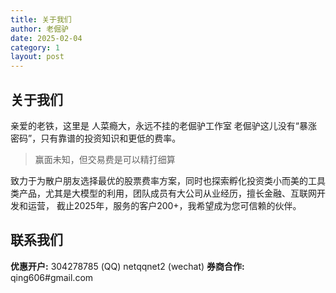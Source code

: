 ```yaml
---
title: 关于我们
author: 老倔驴
date: 2025-02-04
category: 1
layout: post
---
```


## 关于我们
亲爱的老铁，这里是 人菜瘾大，永远不挂的老倔驴工作室
老倔驴这儿没有“暴涨密码”，只有靠谱的投资知识和更低的费率。
> 赢面未知，但交易费是可以精打细算

致力于为散户朋友选择最优的股票费率方案，同时也探索孵化投资类小而美的工具类产品，尤其是大模型的利用，团队成员有大公司从业经历，擅长金融、互联网开发和运营，
截止2025年，服务的客户200+，我希望成为您可信赖的伙伴。

## 联系我们
**优惠开户:**  304278785 (QQ) netqqnet2 (wechat)
**券商合作:**  qing606#gmail.com

